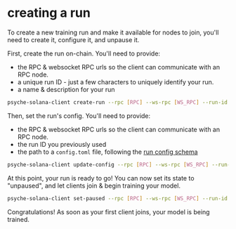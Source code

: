 # creating a run

To create a new training run and make it available for nodes to join, you'll need to create it, configure it, and unpause it.

First, create the run on-chain.
You'll need to provide:

- the RPC & websocket RPC urls so the client can communicate with an RPC node.
- a unique run ID - just a few characters to uniquely identify your run.
- a name & description for your run

```bash
psyche-solana-client create-run --rpc [RPC] --ws-rpc [WS_RPC] --run-id [RUN_ID] --name [NAME] --description [DESCRIPTION]
```

Then, set the run's config.
You'll need to provide:

- the RPC & websocket RPC urls so the client can communicate with an RPC node.
- the run ID you previously used
- the path to a `config.toml` file, following the [run config schema](./run-config.md)

```bash
psyche-solana-client update-config --rpc [RPC] --ws-rpc [WS_RPC] --run-id [RUN_ID] --config-path [CONFIG_FILE]
```

At this point, your run is ready to go! You can now set its state to "unpaused", and let clients join & begin training your model.

```bash
psyche-solana-client set-paused --rpc [RPC] --ws-rpc [WS_RPC] --run-id [RUN_ID] resume
```

Congratulations! As soon as your first client joins, your model is being trained.
